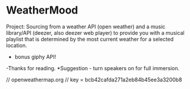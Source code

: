 # WeatherMood
Project:
Sourcing from a weather API (open weather) and a music library/API (deezer, also deezer web player) to provide you with a musical playlist that is determined by the most current weather for a selected location.
+ bonus giphy API!

-Thanks for reading.
*Suggestion - turn speakers on for full immersion.



  // openweathermap.org 
  // key = bcb42cafda271a2eb84b45ee3a3200b8
